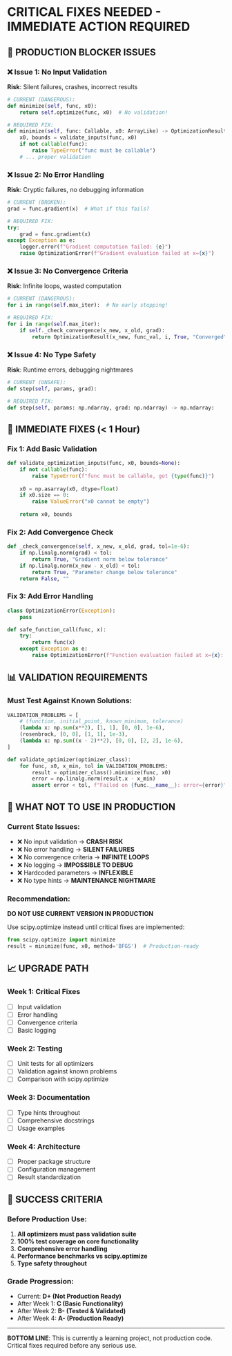# CRITICAL FIXES NEEDED - IMMEDIATE ACTION REQUIRED

## 🚨 **PRODUCTION BLOCKER ISSUES**

### ❌ **Issue 1: No Input Validation**
**Risk**: Silent failures, crashes, incorrect results
```python
# CURRENT (DANGEROUS):
def minimize(self, func, x0):
    return self.optimize(func, x0)  # No validation!

# REQUIRED FIX:
def minimize(self, func: Callable, x0: ArrayLike) -> OptimizationResult:
    x0, bounds = validate_inputs(func, x0)
    if not callable(func):
        raise TypeError("func must be callable")
    # ... proper validation
```

### ❌ **Issue 2: No Error Handling**
**Risk**: Cryptic failures, no debugging information
```python
# CURRENT (BROKEN):
grad = func.gradient(x)  # What if this fails?

# REQUIRED FIX:
try:
    grad = func.gradient(x)
except Exception as e:
    logger.error(f"Gradient computation failed: {e}")
    raise OptimizationError(f"Gradient evaluation failed at x={x}")
```

### ❌ **Issue 3: No Convergence Criteria**
**Risk**: Infinite loops, wasted computation
```python
# CURRENT (DANGEROUS):
for i in range(self.max_iter):  # No early stopping!

# REQUIRED FIX:
for i in range(self.max_iter):
    if self._check_convergence(x_new, x_old, grad):
        return OptimizationResult(x_new, func_val, i, True, "Converged")
```

### ❌ **Issue 4: No Type Safety**
**Risk**: Runtime errors, debugging nightmares
```python
# CURRENT (UNSAFE):
def step(self, params, grad):

# REQUIRED FIX:
def step(self, params: np.ndarray, grad: np.ndarray) -> np.ndarray:
```

## 🔧 **IMMEDIATE FIXES (< 1 Hour)**

### Fix 1: Add Basic Validation
```python
def validate_optimization_inputs(func, x0, bounds=None):
    if not callable(func):
        raise TypeError(f"func must be callable, got {type(func)}")
    
    x0 = np.asarray(x0, dtype=float)
    if x0.size == 0:
        raise ValueError("x0 cannot be empty")
    
    return x0, bounds
```

### Fix 2: Add Convergence Check
```python
def _check_convergence(self, x_new, x_old, grad, tol=1e-6):
    if np.linalg.norm(grad) < tol:
        return True, "Gradient norm below tolerance"
    if np.linalg.norm(x_new - x_old) < tol:
        return True, "Parameter change below tolerance"
    return False, ""
```

### Fix 3: Add Error Handling
```python
class OptimizationError(Exception):
    pass

def safe_function_call(func, x):
    try:
        return func(x)
    except Exception as e:
        raise OptimizationError(f"Function evaluation failed at x={x}: {e}")
```

## 📊 **VALIDATION REQUIREMENTS**

### Must Test Against Known Solutions:
```python
VALIDATION_PROBLEMS = [
    # (function, initial_point, known_minimum, tolerance)
    (lambda x: np.sum(x**2), [1, 1], [0, 0], 1e-6),
    (rosenbrock, [0, 0], [1, 1], 1e-3),
    (lambda x: np.sum((x - 2)**2), [0, 0], [2, 2], 1e-6),
]

def validate_optimizer(optimizer_class):
    for func, x0, x_min, tol in VALIDATION_PROBLEMS:
        result = optimizer_class().minimize(func, x0)
        error = np.linalg.norm(result.x - x_min)
        assert error < tol, f"Failed on {func.__name__}: error={error}"
```

## 🚫 **WHAT NOT TO USE IN PRODUCTION**

### Current State Issues:
- ❌ No input validation → **CRASH RISK**
- ❌ No error handling → **SILENT FAILURES**
- ❌ No convergence criteria → **INFINITE LOOPS**
- ❌ No logging → **IMPOSSIBLE TO DEBUG**
- ❌ Hardcoded parameters → **INFLEXIBLE**
- ❌ No type hints → **MAINTENANCE NIGHTMARE**

### Recommendation:
**DO NOT USE CURRENT VERSION IN PRODUCTION**

Use scipy.optimize instead until critical fixes are implemented:
```python
from scipy.optimize import minimize
result = minimize(func, x0, method='BFGS')  # Production-ready
```

## 📈 **UPGRADE PATH**

### Week 1: Critical Fixes
- [ ] Input validation
- [ ] Error handling  
- [ ] Convergence criteria
- [ ] Basic logging

### Week 2: Testing
- [ ] Unit tests for all optimizers
- [ ] Validation against known problems
- [ ] Comparison with scipy.optimize

### Week 3: Documentation
- [ ] Type hints throughout
- [ ] Comprehensive docstrings
- [ ] Usage examples

### Week 4: Architecture
- [ ] Proper package structure
- [ ] Configuration management
- [ ] Result standardization

## 🎯 **SUCCESS CRITERIA**

### Before Production Use:
1. **All optimizers must pass validation suite**
2. **100% test coverage on core functionality**
3. **Comprehensive error handling**
4. **Performance benchmarks vs scipy.optimize**
5. **Type safety throughout**

### Grade Progression:
- Current: **D+ (Not Production Ready)**
- After Week 1: **C (Basic Functionality)**
- After Week 2: **B- (Tested & Validated)**
- After Week 4: **A- (Production Ready)**

---

**BOTTOM LINE**: This is currently a learning project, not production code. Critical fixes required before any serious use.